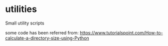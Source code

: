 # utilities
Small utility scripts

some code has been referred from: https://www.tutorialspoint.com/How-to-calculate-a-directory-size-using-Python
